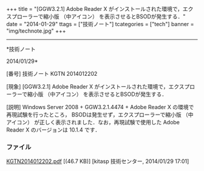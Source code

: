 ﻿+++
title = "[GGW3.2.1] Adobe Reader X がインストールされた環境で，エクスプローラーで縮小版 （中アイコン） を表示させるとBSODが発生する．"
date = "2014-01-29"
ttags = ["技術ノート"]
tcategories = ["tech"]
banner = "img/technote.jpg"
+++

-----------------------------------------------------------------------------------------------------------------------------

*技術ノート

2014/01/29*


[番号]
技術ノート KGTN 2014012202

[現象]
[GGW3.2.1] Adobe Reader X
がインストールされた環境で，エクスプローラーで縮小版 （中アイコン）
を表示させるとBSODが発生する．

[説明]
Windows Server 2008 + GGW3.2.1.4474 + Adobe Reader X
の環境で再現試験を行ったところ，
BSODは発生せず，エクスプローラーで縮小版 （中アイコン）
が正しく表示されました．なお，再現試験で使用した Adobe Reader X
のバージョンは 10.1.4 です．


### ファイル

 
 


[KGTN2014012202.pdf](http://techreport.kitasp.net/attachments/download/1505/KGTN2014012202.pdf)
 [(46.7 KB)] [kitasp 技術センター, 2014/01/29
17:01]


 


 

